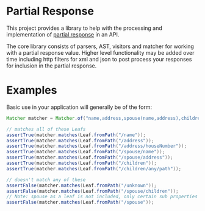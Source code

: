 Partial Response
================

This project provides a library to help with the processing and implementation of
[partial response](http://googlecode.blogspot.co.uk/2010/03/making-apis-faster-introducing-partial.html) in an API.

The core library consists of parsers, AST, visitors and matcher for working with a partial response value. Higher level
functionality may be added over time including http filters for xml and json to post process your responses for
inclusion in the partial response.

Examples
========

Basic use in your application will generally be of the form:

```java
Matcher matcher = Matcher.of("name,address,spouse(name,address),children/*");

// matches all of these Leafs
assertTrue(matcher.matches(Leaf.fromPath("/name"));
assertTrue(matcher.matches(Leaf.fromPath("/address"));
assertTrue(matcher.matches(Leaf.fromPath("/address/houseNumber"));
assertTrue(matcher.matches(Leaf.fromPath("/spouse/name"));
assertTrue(matcher.matches(Leaf.fromPath("/spouse/address"));
assertTrue(matcher.matches(Leaf.fromPath("/children"));
assertTrue(matcher.matches(Leaf.fromPath("/children/any/path"));

// doesn't match any of these
assertFalse(matcher.matches(Leaf.fromPath("/unknown"));
assertFalse(matcher.matches(Leaf.fromPath("/spouse/children"));
// Note: spouse as a leaf is not included, only certain sub properties are
assertFalse(matcher.matches(Leaf.fromPath("/spouse"));
```
